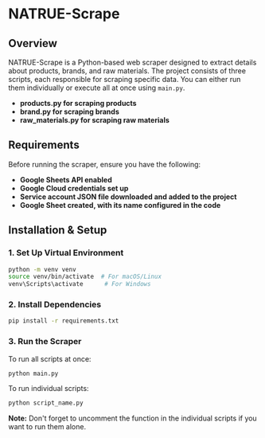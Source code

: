 # NATRUE-Scrape

## Overview
NATRUE-Scrape is a Python-based web scraper designed to extract details about products, brands, and raw materials. The project consists of three scripts, each responsible for scraping specific data. You can either run them individually or execute all at once using `main.py`.

- **products.py for scraping products**
- **brand.py for scraping brands**
- **raw_materials.py for scraping raw materials**

## Requirements
Before running the scraper, ensure you have the following:
- **Google Sheets API enabled**
- **Google Cloud credentials set up**
- **Service account JSON file downloaded and added to the project**
- **Google Sheet created, with its name configured in the code**

## Installation & Setup

### 1. Set Up Virtual Environment
```sh
python -m venv venv
source venv/bin/activate  # For macOS/Linux
venv\Scripts\activate      # For Windows
```

### 2. Install Dependencies
```sh
pip install -r requirements.txt
```

### 3. Run the Scraper
To run all scripts at once:
```sh
python main.py
```
To run individual scripts:
```sh
python script_name.py
```

**Note:** Don't forget to uncomment the function in the individual scripts if you want to run them alone.

